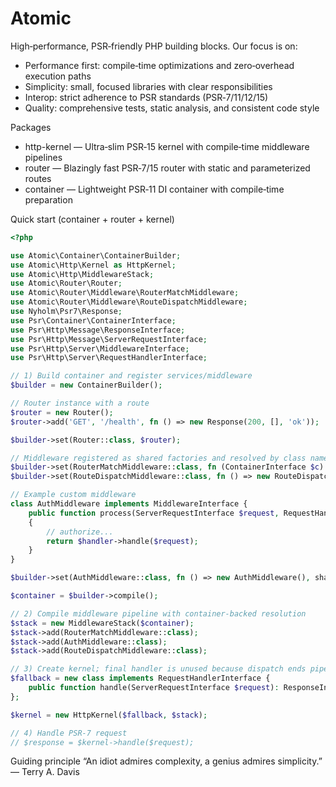 # Atomic

High‑performance, PSR‑friendly PHP building blocks. Our focus is on:

- Performance first: compile‑time optimizations and zero‑overhead execution paths
- Simplicity: small, focused libraries with clear responsibilities
- Interop: strict adherence to PSR standards (PSR‑7/11/12/15)
- Quality: comprehensive tests, static analysis, and consistent code style

Packages
- http-kernel — Ultra‑slim PSR‑15 kernel with compile‑time middleware pipelines
- router — Blazingly fast PSR‑7/15 router with static and parameterized routes
- container — Lightweight PSR‑11 DI container with compile‑time preparation

Quick start (container + router + kernel)

```php
<?php

use Atomic\Container\ContainerBuilder;
use Atomic\Http\Kernel as HttpKernel;
use Atomic\Http\MiddlewareStack;
use Atomic\Router\Router;
use Atomic\Router\Middleware\RouterMatchMiddleware;
use Atomic\Router\Middleware\RouteDispatchMiddleware;
use Nyholm\Psr7\Response;
use Psr\Container\ContainerInterface;
use Psr\Http\Message\ResponseInterface;
use Psr\Http\Message\ServerRequestInterface;
use Psr\Http\Server\MiddlewareInterface;
use Psr\Http\Server\RequestHandlerInterface;

// 1) Build container and register services/middleware
$builder = new ContainerBuilder();

// Router instance with a route
$router = new Router();
$router->add('GET', '/health', fn () => new Response(200, [], 'ok'));

$builder->set(Router::class, $router);

// Middleware registered as shared factories and resolved by class name
$builder->set(RouterMatchMiddleware::class, fn (ContainerInterface $c) => new RouterMatchMiddleware($c->get(Router::class)), shared: true);
$builder->set(RouteDispatchMiddleware::class, fn () => new RouteDispatchMiddleware(), shared: true);

// Example custom middleware
class AuthMiddleware implements MiddlewareInterface {
    public function process(ServerRequestInterface $request, RequestHandlerInterface $handler): ResponseInterface
    {
        // authorize...
        return $handler->handle($request);
    }
}

$builder->set(AuthMiddleware::class, fn () => new AuthMiddleware(), shared: true);

$container = $builder->compile();

// 2) Compile middleware pipeline with container-backed resolution
$stack = new MiddlewareStack($container);
$stack->add(RouterMatchMiddleware::class);
$stack->add(AuthMiddleware::class);
$stack->add(RouteDispatchMiddleware::class);

// 3) Create kernel; final handler is unused because dispatch ends pipeline
$fallback = new class implements RequestHandlerInterface {
    public function handle(ServerRequestInterface $request): ResponseInterface { return new Response(500); }
};

$kernel = new HttpKernel($fallback, $stack);

// 4) Handle PSR-7 request
// $response = $kernel->handle($request);
```

Guiding principle
“An idiot admires complexity, a genius admires simplicity.” — Terry A. Davis
